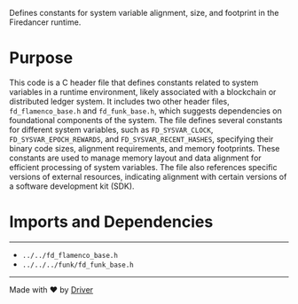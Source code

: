 <!--------------------------------------------------------------------------------->
<!-- IMPORTANT: This file is auto-generated by Driver (https://driver.ai). -------->
<!-- Manual edits may be overwritten on future commits. --------------------------->
<!--------------------------------------------------------------------------------->

Defines constants for system variable alignment, size, and footprint in the Firedancer runtime.

# Purpose
This code is a C header file that defines constants related to system variables in a runtime environment, likely associated with a blockchain or distributed ledger system. It includes two other header files, `fd_flamenco_base.h` and `fd_funk_base.h`, which suggests dependencies on foundational components of the system. The file defines several constants for different system variables, such as `FD_SYSVAR_CLOCK`, `FD_SYSVAR_EPOCH_REWARDS`, and `FD_SYSVAR_RECENT_HASHES`, specifying their binary code sizes, alignment requirements, and memory footprints. These constants are used to manage memory layout and data alignment for efficient processing of system variables. The file also references specific versions of external resources, indicating alignment with certain versions of a software development kit (SDK).
# Imports and Dependencies

---
- `../../fd_flamenco_base.h`
- `../../../funk/fd_funk_base.h`



---
Made with ❤️ by [Driver](https://www.driver.ai/)